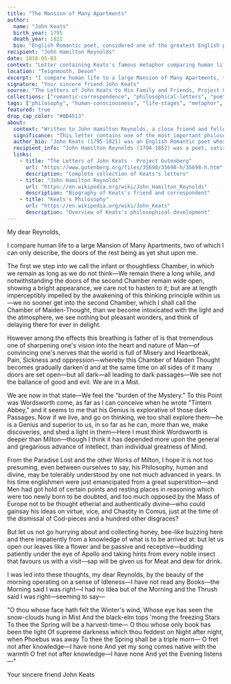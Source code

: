 ```yaml
---
title: "The Mansion of Many Apartments"
author:
  name: "John Keats"
  birth_year: 1795
  death_year: 1821
  bio: "English Romantic poet, considered one of the greatest English poets despite his brief life"
recipient: "John Hamilton Reynolds"
date: 1818-05-03
context: "Letter containing Keats's famous metaphor comparing human life to a mansion with many apartments, exploring the stages of human consciousness and experience"
location: "Teignmouth, Devon"
excerpt: "I compare human life to a large Mansion of Many Apartments, two of which I can only describe, the doors of the rest being as yet shut upon me."
signature: "Your sincere friend John Keats"
source: "The Letters of John Keats to His Family and Friends, Project Gutenberg - Public Domain"
collections: ["romantic-correspondence", "philosophical-letters", "poetic-letters"]
tags: ["philosophy", "human-consciousness", "life-stages", "metaphor", "spiritual-development", "wisdom"]
featured: true
drop_cap_color: "#8B4513"
about:
  context: "Written to John Hamilton Reynolds, a close friend and fellow poet, this letter contains one of Keats's most profound philosophical reflections. The 'Mansion of Many Apartments' metaphor describes the stages of human intellectual and spiritual development."
  significance: "This letter contains one of the most important philosophical passages in Keats's correspondence. His metaphor of life as a mansion with many rooms has become a classic description of human psychological and spiritual development, influencing later thinkers and writers."
  author_bio: "John Keats (1795-1821) was an English Romantic poet whose work was largely unrecognized during his lifetime but is now considered among the greatest in English literature. He died of tuberculosis at age 25, leaving behind some of the most beautiful poetry in the English language."
  recipient_info: "John Hamilton Reynolds (1794-1852) was a poet, satirist, and close friend of Keats. He was part of Keats's literary circle and one of his most trusted correspondents on matters of poetry and philosophy."
  links:
    - title: "The Letters of John Keats - Project Gutenberg"
      url: "https://www.gutenberg.org/files/35698/35698-h/35698-h.htm"
      description: "Complete collection of Keats's letters"
    - title: "John Hamilton Reynolds"
      url: "https://en.wikipedia.org/wiki/John_Hamilton_Reynolds"
      description: "Biography of Keats's friend and correspondent"
    - title: "Keats's Philosophy"
      url: "https://en.wikipedia.org/wiki/John_Keats"
      description: "Overview of Keats's philosophical development"
---
```


My dear Reynolds,

I compare human life to a large Mansion of Many Apartments, two of which I can only describe, the doors of the rest being as yet shut upon me.

The first we step into we call the infant or thoughtless Chamber, in which we remain as long as we do not think—We remain there a long while, and notwithstanding the doors of the second Chamber remain wide open, showing a bright appearance, we care not to hasten to it; but are at length imperceptibly impelled by the awakening of this thinking principle within us—we no sooner get into the second Chamber, which I shall call the Chamber of Maiden-Thought, than we become intoxicated with the light and the atmosphere, we see nothing but pleasant wonders, and think of delaying there for ever in delight.

However among the effects this breathing is father of is that tremendous one of sharpening one's vision into the heart and nature of Man—of convincing one's nerves that the world is full of Misery and Heartbreak, Pain, Sickness and oppression—whereby this Chamber of Maiden Thought becomes gradually darken'd and at the same time on all sides of it many doors are set open—but all dark—all leading to dark passages—We see not the ballance of good and evil. We are in a Mist.

We are now in that state—We feel the "burden of the Mystery." To this Point was Wordsworth come, as far as I can conceive when he wrote "Tintern Abbey," and it seems to me that his Genius is explorative of those dark Passages. Now if we live, and go on thinking, we too shall explore them—he is a Genius and superior to us, in so far as he can, more than we, make discoveries, and shed a light in them—Here I must think Wordsworth is deeper than Milton—though I think it has depended more upon the general and gregarious advance of intellect, than individual greatness of Mind.

From the Paradise Lost and the other Works of Milton, I hope it is not too presuming, even between ourselves to say, his Philosophy, human and divine, may be tolerably understood by one not much advanced in years. In his time englishmen were just emancipated from a great superstition—and Men had got hold of certain points and resting places in reasoning which were too newly born to be doubted, and too much opposed by the Mass of Europe not to be thought etherial and authentically divine—who could gainsay his ideas on virtue, vice, and Chastity in Comus, just at the time of the dismissal of Cod-pieces and a hundred other disgraces?

But let us not go hurrying about and collecting honey, bee-like buzzing here and there impatiently from a knowledge of what is to be arrived at: but let us open our leaves like a flower and be passive and receptive—budding patiently under the eye of Apollo and taking hints from every noble insect that favours us with a visit—sap will be given us for Meat and dew for drink.

I was led into these thoughts, my dear Reynolds, by the beauty of the morning operating on a sense of Idleness—I have not read any Books—the Morning said I was right—I had no Idea but of the Morning and the Thrush said I was right—seeming to say—

"O thou whose face hath felt the Winter's wind,
Whose eye has seen the snow-clouds hung in Mist
And the black-elm tops 'mong the freezing Stars
To thee the Spring will be a harvest-time—
O thou whose only book has been the light
Of supreme darkness which thou feddest on
Night after night, when Phoebus was away
To thee the Spring shall be a triple morn—
O fret not after knowledge—I have none
And yet my song comes native with the warmth
O fret not after knowledge—I have none
And yet the Evening listens—"

Your sincere friend
John Keats